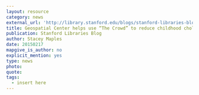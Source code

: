 ```yaml
---
layout: resource
category: news
external_url: 'http://library.stanford.edu/blogs/stanford-libraries-blog/2015/02/stanford-geospatial-center-helps-use-crowd-reduce-childhood'
title: Geospatial Center helps use “The Crowd” to reduce childhood cholera
publication: Stanford Libraries Blog
author: Stacey Maples
date: 20150217
mapgive_is_author: no
explicit_mention: yes
type: news
photo:
quote:
tags:
  - insert here
---
```

